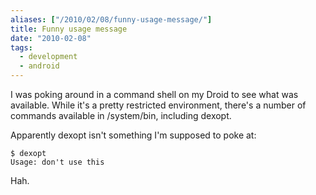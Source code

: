 ```yaml
---
aliases: ["/2010/02/08/funny-usage-message/"]
title: Funny usage message
date: "2010-02-08"
tags:
  - development
  - android
---
```


I was poking around in a command shell on my Droid to see what was available. While it's a pretty restricted environment, there's a number of commands available in /system/bin, including dexopt.

Apparently dexopt isn't something I'm supposed to poke at:
    
    
    $ dexopt
    Usage: don't use this
    

Hah.
